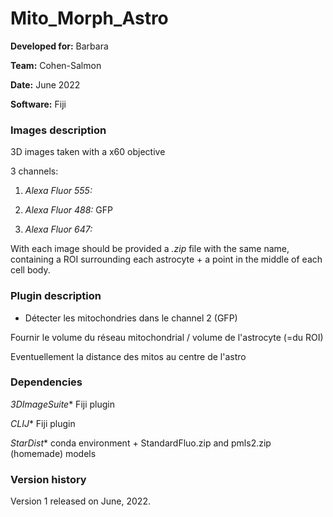 # Mito_Morph_Astro

**Developed for:** Barbara

**Team:** Cohen-Salmon

**Date:** June 2022

**Software:** Fiji

### Images description

3D images taken with a x60 objective

3 channels:

  1. *Alexa Fluor 555:*

  2. *Alexa Fluor 488:* GFP

  3. *Alexa Fluor 647:* 
  
With each image should be provided a *.zip* file with the same name, containing a ROI surrounding each astrocyte + a point in the middle of each cell body.


### Plugin description

* Détecter les mitochondries dans le channel 2 (GFP)

Fournir le volume du réseau mitochondrial / volume de l'astrocyte (=du ROI)

Eventuellement la distance des mitos au centre de l'astro



### Dependencies

*3DImageSuite** Fiji plugin

*CLIJ** Fiji plugin

*StarDist** conda environment + StandardFluo.zip and pmls2.zip (homemade) models

### Version history

Version 1 released on June, 2022.






